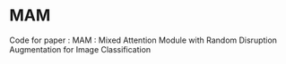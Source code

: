 # MAM
Code for paper : MAM : Mixed Attention Module with Random Disruption Augmentation for Image Classification
